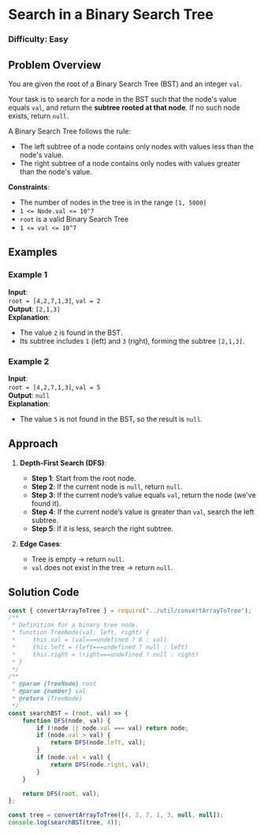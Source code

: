 # Search in a Binary Search Tree

### Difficulty: Easy

## Problem Overview

You are given the root of a Binary Search Tree (BST) and an integer `val`.

Your task is to search for a node in the BST such that the node's value equals `val`, and return the **subtree rooted at that node**. If no such node exists, return `null`.

A Binary Search Tree follows the rule:
- The left subtree of a node contains only nodes with values less than the node's value.
- The right subtree of a node contains only nodes with values greater than the node's value.

**Constraints**:

- The number of nodes in the tree is in the range `[1, 5000]`
- `1 <= Node.val <= 10^7`
- `root` is a valid Binary Search Tree
- `1 <= val <= 10^7`

## Examples

### Example 1

**Input**:  
`root = [4,2,7,1,3]`, `val = 2`  
**Output**: `[2,1,3]`  
**Explanation**:

- The value `2` is found in the BST.
- Its subtree includes `1` (left) and `3` (right), forming the subtree `[2,1,3]`.

### Example 2

**Input**:  
`root = [4,2,7,1,3]`, `val = 5`  
**Output**: `null`  
**Explanation**:

- The value `5` is not found in the BST, so the result is `null`.

## Approach

1. **Depth-First Search (DFS)**:

    - **Step 1**: Start from the root node.
    - **Step 2**: If the current node is `null`, return `null`.
    - **Step 3**: If the current node’s value equals `val`, return the node (we've found it).
    - **Step 4**: If the current node’s value is greater than `val`, search the left subtree.
    - **Step 5**: If it is less, search the right subtree.

2. **Edge Cases**:
    - Tree is empty → return `null`.
    - `val` does not exist in the tree → return `null`.

## Solution Code

```javascript
const { convertArrayToTree } = require("../util/convertArrayToTree");
/**
 * Definition for a binary tree node.
 * function TreeNode(val, left, right) {
 *     this.val = (val===undefined ? 0 : val)
 *     this.left = (left===undefined ? null : left)
 *     this.right = (right===undefined ? null : right)
 * }
 */
/**
 * @param {TreeNode} root
 * @param {number} val
 * @return {TreeNode}
 */
const searchBST = (root, val) => {
	function DFS(node, val) {
		if (!node || node.val === val) return node;
		if (node.val > val) {
			return DFS(node.left, val);
		}
		if (node.val < val) {
			return DFS(node.right, val);
		}
	}

	return DFS(root, val);
};

const tree = convertArrayToTree([4, 2, 7, 1, 3, null, null]);
console.log(searchBST(tree, 4));
